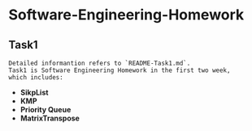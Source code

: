 # Software-Engineering-Homework #
Task1
------------
    Detailed informantion refers to `README-Task1.md`. 
    Task1 is Software Engineering Homework in the first two week, 
    which includes:
* **SikpList**
* **KMP**
* **Priority Queue**
* **MatrixTranspose**
    

    
